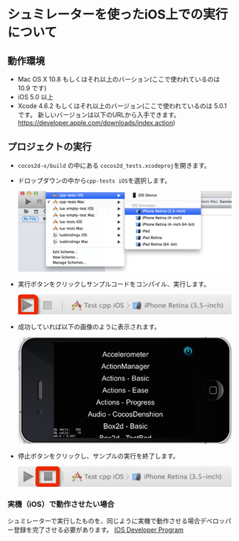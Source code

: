 # シュミレーターを使ったiOS上での実行について
   
## 動作環境

* Mac OS X 10.8 もしくはそれ以上のバーション(ここで使われているのは 10.9 です)
* iOS 5.0 以上
* Xcode  4.6.2 もしくはそれ以上のバージョン(ここで使われているのは 5.0.1 です。 新しいバージョンは以下のURLから入手できます。<https://developer.apple.com/downloads/index.action>)

## プロジェクトの実行

* `cocos2d-x/build` の中にある `cocos2d_tests.xcodeproj`を開きます。
* ドロップダウンの中から`cpp-tests iOS`を選択します。
  
  ![select project](res/select_project.png)
  
* 実行ボタンをクリックしサンプルコードをコンパイル、実行します。

  ![select run button](res/select_run.png)
  
* 成功していれば以下の画像のように表示されます。

  ![run](res/run.png)
  
* 停止ボタンをクリックし、サンプルの実行を終了します。

  ![stop](res/select_stop.png)

  
### 実機（iOS）で動作させたい場合

シュミレーターで実行したものを、同じように実機で動作させる場合デベロッパー登録を完了させる必要があります。
[IOS Developer Program](https://developer.apple.com/programs/ios/)


